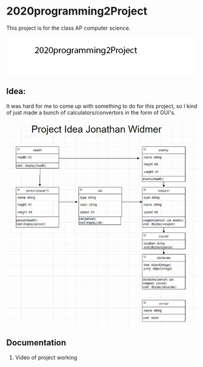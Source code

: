 # 2020programming2Project

This project is for the class AP computer science.

![logo](https://github.com/jonathanwidmer/2020programming2Project/blob/main/Logo1.png?raw=true)

## Idea:

It was hard for me to come up with something to do for this project, so I kind of just made a bunch of calculators/convertors in the form of GUI's.

![projectidea](https://github.com/jonathanwidmer/2020programming2Project/blob/main/projectidea.PNG?raw=true)
## Documentation
1. Video of project working
